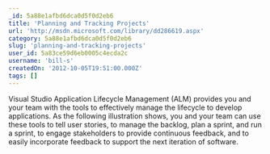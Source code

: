 ```yaml
---
_id: 5a88e1afbd6dca0d5f0d2eb6
title: 'Planning and Tracking Projects'
url: 'http://msdn.microsoft.com/library/dd286619.aspx'
category: 5a88e1afbd6dca0d5f0d2eb6
slug: 'planning-and-tracking-projects'
user_id: 5a83ce59d6eb0005c4ecda2c
username: 'bill-s'
createdOn: '2012-10-05T19:51:00.000Z'
tags: []
---
```


Visual Studio Application Lifecycle Management (ALM) provides you and your team with the tools to effectively manage the lifecycle to develop applications. As the following illustration shows, you and your team can use these tools to tell user stories, to manage the backlog, plan a sprint, and run a sprint, to engage stakeholders to provide continuous feedback, and to easily incorporate feedback to support the next iteration of software.
